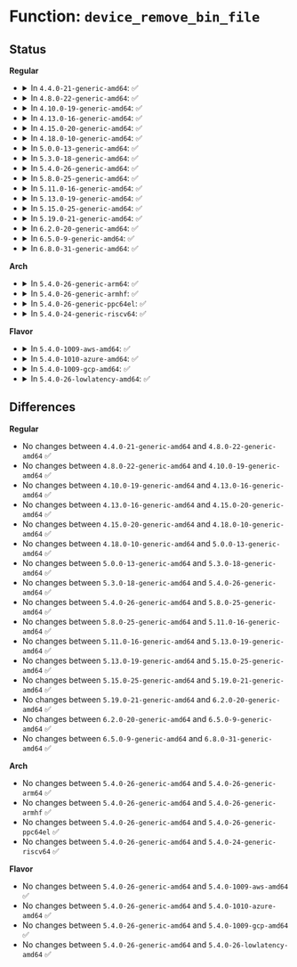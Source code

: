 # Function: <code>device_remove_bin_file</code>

## Status
<b>Regular</b>
<ul>
<li>
<details>
<summary>In <code>4.4.0-21-generic-amd64</code>: ✅</summary>

```c
void device_remove_bin_file(struct device * dev, const struct bin_attribute * attr)
```

```json
{
  "name": "device_remove_bin_file",
  "collision_type": "Unique Global",
  "inline_type": "No",
  "funcs": [
    {
      "addr": 18446744071584376272,
      "name": "device_remove_bin_file",
      "external": true,
      "loc": "drivers/base/core.c:656",
      "file": "drivers/base/core.c",
      "inline": "seen, unknown",
      "caller_inline": [],
      "caller_func": [
        "drivers/rapidio/rio-sysfs.c:rio_remove_sysfs_dev_files",
        "drivers/misc/sram.c:sram_free_partitions",
        "drivers/usb/core/sysfs.c:usb_remove_sysfs_dev_files"
      ]
    }
  ],
  "symbols": [
    {
      "addr": 18446744071584376272,
      "name": "device_remove_bin_file",
      "section": ".text",
      "bind": "STB_GLOBAL",
      "size": 26
    }
  ]
}
```
</details>
</li>
<li>
<details>
<summary>In <code>4.8.0-22-generic-amd64</code>: ✅</summary>

```c
void device_remove_bin_file(struct device * dev, const struct bin_attribute * attr)
```

```json
{
  "name": "device_remove_bin_file",
  "collision_type": "Unique Global",
  "inline_type": "No",
  "funcs": [
    {
      "addr": 18446744071584711232,
      "name": "device_remove_bin_file",
      "external": true,
      "loc": "drivers/base/core.c:656",
      "file": "drivers/base/core.c",
      "inline": "seen, unknown",
      "caller_inline": [],
      "caller_func": [
        "drivers/rapidio/rio-sysfs.c:rio_remove_sysfs_dev_files",
        "drivers/misc/sram.c:sram_free_partitions",
        "drivers/usb/core/sysfs.c:usb_remove_sysfs_dev_files"
      ]
    }
  ],
  "symbols": [
    {
      "addr": 18446744071584711232,
      "name": "device_remove_bin_file",
      "section": ".text",
      "bind": "STB_GLOBAL",
      "size": 26
    }
  ]
}
```
</details>
</li>
<li>
<details>
<summary>In <code>4.10.0-19-generic-amd64</code>: ✅</summary>

```c
void device_remove_bin_file(struct device * dev, const struct bin_attribute * attr)
```

```json
{
  "name": "device_remove_bin_file",
  "collision_type": "Unique Global",
  "inline_type": "No",
  "funcs": [
    {
      "addr": 18446744071584898576,
      "name": "device_remove_bin_file",
      "external": true,
      "loc": "drivers/base/core.c:1222",
      "file": "drivers/base/core.c",
      "inline": "seen, unknown",
      "caller_inline": [],
      "caller_func": [
        "drivers/rapidio/rio-sysfs.c:rio_remove_sysfs_dev_files",
        "drivers/misc/sram.c:sram_free_partitions",
        "drivers/usb/core/sysfs.c:usb_remove_sysfs_dev_files"
      ]
    }
  ],
  "symbols": [
    {
      "addr": 18446744071584898576,
      "name": "device_remove_bin_file",
      "section": ".text",
      "bind": "STB_GLOBAL",
      "size": 26
    }
  ]
}
```
</details>
</li>
<li>
<details>
<summary>In <code>4.13.0-16-generic-amd64</code>: ✅</summary>

```c
void device_remove_bin_file(struct device * dev, const struct bin_attribute * attr)
```

```json
{
  "name": "device_remove_bin_file",
  "collision_type": "Unique Global",
  "inline_type": "No",
  "funcs": [
    {
      "addr": 18446744071584984112,
      "name": "device_remove_bin_file",
      "external": true,
      "loc": "drivers/base/core.c:1220",
      "file": "drivers/base/core.c",
      "inline": "seen, unknown",
      "caller_inline": [],
      "caller_func": [
        "drivers/misc/sram.c:sram_free_partitions",
        "drivers/usb/core/sysfs.c:usb_remove_sysfs_dev_files",
        "drivers/nvmem/core.c:nvmem_unregister"
      ]
    }
  ],
  "symbols": [
    {
      "addr": 18446744071584984112,
      "name": "device_remove_bin_file",
      "section": ".text",
      "bind": "STB_GLOBAL",
      "size": 27
    }
  ]
}
```
</details>
</li>
<li>
<details>
<summary>In <code>4.15.0-20-generic-amd64</code>: ✅</summary>

```c
void device_remove_bin_file(struct device * dev, const struct bin_attribute * attr)
```

```json
{
  "name": "device_remove_bin_file",
  "collision_type": "Unique Global",
  "inline_type": "No",
  "funcs": [
    {
      "addr": 18446744071585405920,
      "name": "device_remove_bin_file",
      "external": true,
      "loc": "drivers/base/core.c:1355",
      "file": "drivers/base/core.c",
      "inline": "seen, unknown",
      "caller_inline": [],
      "caller_func": [
        "drivers/misc/sram.c:sram_free_partitions",
        "drivers/usb/core/sysfs.c:usb_remove_sysfs_dev_files",
        "drivers/nvmem/core.c:nvmem_unregister"
      ]
    }
  ],
  "symbols": [
    {
      "addr": 18446744071585405920,
      "name": "device_remove_bin_file",
      "section": ".text",
      "bind": "STB_GLOBAL",
      "size": 27
    }
  ]
}
```
</details>
</li>
<li>
<details>
<summary>In <code>4.18.0-10-generic-amd64</code>: ✅</summary>

```c
void device_remove_bin_file(struct device * dev, const struct bin_attribute * attr)
```

```json
{
  "name": "device_remove_bin_file",
  "collision_type": "Unique Global",
  "inline_type": "No",
  "funcs": [
    {
      "addr": 18446744071585648256,
      "name": "device_remove_bin_file",
      "external": true,
      "loc": "drivers/base/core.c:1397",
      "file": "drivers/base/core.c",
      "inline": "seen, unknown",
      "caller_inline": [],
      "caller_func": [
        "drivers/misc/sram.c:sram_free_partitions",
        "drivers/usb/core/sysfs.c:usb_remove_sysfs_dev_files",
        "drivers/nvmem/core.c:nvmem_unregister"
      ]
    }
  ],
  "symbols": [
    {
      "addr": 18446744071585648256,
      "name": "device_remove_bin_file",
      "section": ".text",
      "bind": "STB_GLOBAL",
      "size": 26
    }
  ]
}
```
</details>
</li>
<li>
<details>
<summary>In <code>5.0.0-13-generic-amd64</code>: ✅</summary>

```c
void device_remove_bin_file(struct device * dev, const struct bin_attribute * attr)
```

```json
{
  "name": "device_remove_bin_file",
  "collision_type": "Unique Global",
  "inline_type": "No",
  "funcs": [
    {
      "addr": 18446744071585777680,
      "name": "device_remove_bin_file",
      "external": true,
      "loc": "drivers/base/core.c:1471",
      "file": "drivers/base/core.c",
      "inline": "seen, unknown",
      "caller_inline": [],
      "caller_func": [
        "drivers/misc/sram.c:sram_free_partitions",
        "drivers/usb/core/sysfs.c:usb_remove_sysfs_dev_files",
        "drivers/nvmem/core.c:nvmem_device_release"
      ]
    }
  ],
  "symbols": [
    {
      "addr": 18446744071585777680,
      "name": "device_remove_bin_file",
      "section": ".text",
      "bind": "STB_GLOBAL",
      "size": 26
    }
  ]
}
```
</details>
</li>
<li>
<details>
<summary>In <code>5.3.0-18-generic-amd64</code>: ✅</summary>

```c
void device_remove_bin_file(struct device * dev, const struct bin_attribute * attr)
```

```json
{
  "name": "device_remove_bin_file",
  "collision_type": "Unique Global",
  "inline_type": "No",
  "funcs": [
    {
      "addr": 18446744071586010640,
      "name": "device_remove_bin_file",
      "external": true,
      "loc": "drivers/base/core.c:1616",
      "file": "drivers/base/core.c",
      "inline": "seen, unknown",
      "caller_inline": [],
      "caller_func": [
        "drivers/misc/sram.c:sram_free_partitions",
        "drivers/usb/core/sysfs.c:usb_remove_sysfs_dev_files",
        "drivers/nvmem/core.c:nvmem_device_release",
        "drivers/nvmem/nvmem-sysfs.c:nvmem_sysfs_remove_compat"
      ]
    }
  ],
  "symbols": [
    {
      "addr": 18446744071586010640,
      "name": "device_remove_bin_file",
      "section": ".text",
      "bind": "STB_GLOBAL",
      "size": 22
    }
  ]
}
```
</details>
</li>
<li>
<details>
<summary>In <code>5.4.0-26-generic-amd64</code>: ✅</summary>

```c
void device_remove_bin_file(struct device * dev, const struct bin_attribute * attr)
```

```json
{
  "name": "device_remove_bin_file",
  "collision_type": "Unique Global",
  "inline_type": "No",
  "funcs": [
    {
      "addr": 18446744071586157504,
      "name": "device_remove_bin_file",
      "external": true,
      "loc": "drivers/base/core.c:1653",
      "file": "drivers/base/core.c",
      "inline": "seen, unknown",
      "caller_inline": [],
      "caller_func": [
        "drivers/misc/sram.c:sram_free_partitions",
        "drivers/usb/core/sysfs.c:usb_remove_sysfs_dev_files",
        "drivers/nvmem/core.c:nvmem_device_release",
        "drivers/nvmem/nvmem-sysfs.c:nvmem_sysfs_remove_compat"
      ]
    }
  ],
  "symbols": [
    {
      "addr": 18446744071586157504,
      "name": "device_remove_bin_file",
      "section": ".text",
      "bind": "STB_GLOBAL",
      "size": 22
    }
  ]
}
```
</details>
</li>
<li>
<details>
<summary>In <code>5.8.0-25-generic-amd64</code>: ✅</summary>

```c
void device_remove_bin_file(struct device * dev, const struct bin_attribute * attr)
```

```json
{
  "name": "device_remove_bin_file",
  "collision_type": "Unique Global",
  "inline_type": "No",
  "funcs": [
    {
      "addr": 18446744071586914960,
      "name": "device_remove_bin_file",
      "external": true,
      "loc": "drivers/base/core.c:2131",
      "file": "drivers/base/core.c",
      "inline": "seen, unknown",
      "caller_inline": [],
      "caller_func": [
        "drivers/misc/sram.c:sram_free_partitions",
        "drivers/usb/core/sysfs.c:usb_remove_sysfs_dev_files",
        "drivers/nvmem/core.c:nvmem_device_release",
        "drivers/nvmem/core.c:nvmem_register"
      ]
    }
  ],
  "symbols": [
    {
      "addr": 18446744071586914960,
      "name": "device_remove_bin_file",
      "section": ".text",
      "bind": "STB_GLOBAL",
      "size": 22
    }
  ]
}
```
</details>
</li>
<li>
<details>
<summary>In <code>5.11.0-16-generic-amd64</code>: ✅</summary>

```c
void device_remove_bin_file(struct device * dev, const struct bin_attribute * attr)
```

```json
{
  "name": "device_remove_bin_file",
  "collision_type": "Unique Global",
  "inline_type": "No",
  "funcs": [
    {
      "addr": 18446744071586999520,
      "name": "device_remove_bin_file",
      "external": true,
      "loc": "drivers/base/core.c:2541",
      "file": "drivers/base/core.c",
      "inline": "seen, unknown",
      "caller_inline": [],
      "caller_func": [
        "drivers/misc/sram.c:sram_free_partitions",
        "drivers/usb/core/sysfs.c:usb_remove_sysfs_dev_files",
        "drivers/nvmem/core.c:nvmem_device_release",
        "drivers/nvmem/core.c:nvmem_register"
      ]
    }
  ],
  "symbols": [
    {
      "addr": 18446744071586999520,
      "name": "device_remove_bin_file",
      "section": ".text",
      "bind": "STB_GLOBAL",
      "size": 22
    }
  ]
}
```
</details>
</li>
<li>
<details>
<summary>In <code>5.13.0-19-generic-amd64</code>: ✅</summary>

```c
void device_remove_bin_file(struct device * dev, const struct bin_attribute * attr)
```

```json
{
  "name": "device_remove_bin_file",
  "collision_type": "Unique Global",
  "inline_type": "No",
  "funcs": [
    {
      "addr": 18446744071586881952,
      "name": "device_remove_bin_file",
      "external": true,
      "loc": "drivers/base/core.c:2753",
      "file": "drivers/base/core.c",
      "inline": "seen, unknown",
      "caller_inline": [],
      "caller_func": [
        "drivers/misc/sram.c:sram_free_partitions",
        "drivers/usb/core/sysfs.c:usb_remove_sysfs_dev_files",
        "drivers/nvmem/core.c:nvmem_device_release",
        "drivers/nvmem/core.c:nvmem_register"
      ]
    }
  ],
  "symbols": [
    {
      "addr": 18446744071586881952,
      "name": "device_remove_bin_file",
      "section": ".text",
      "bind": "STB_GLOBAL",
      "size": 22
    }
  ]
}
```
</details>
</li>
<li>
<details>
<summary>In <code>5.15.0-25-generic-amd64</code>: ✅</summary>

```c
void device_remove_bin_file(struct device * dev, const struct bin_attribute * attr)
```

```json
{
  "name": "device_remove_bin_file",
  "collision_type": "Unique Global",
  "inline_type": "No",
  "funcs": [
    {
      "addr": 18446744071587443584,
      "name": "device_remove_bin_file",
      "external": true,
      "loc": "drivers/base/core.c:2818",
      "file": "drivers/base/core.c",
      "inline": "seen, unknown",
      "caller_inline": [],
      "caller_func": [
        "drivers/misc/sram.c:sram_free_partitions",
        "drivers/usb/core/sysfs.c:usb_remove_sysfs_dev_files",
        "drivers/nvmem/core.c:nvmem_device_release",
        "drivers/nvmem/core.c:nvmem_register"
      ]
    }
  ],
  "symbols": [
    {
      "addr": 18446744071587443584,
      "name": "device_remove_bin_file",
      "section": ".text",
      "bind": "STB_GLOBAL",
      "size": 22
    }
  ]
}
```
</details>
</li>
<li>
<details>
<summary>In <code>5.19.0-21-generic-amd64</code>: ✅</summary>

```c
void device_remove_bin_file(struct device * dev, const struct bin_attribute * attr)
```

```json
{
  "name": "device_remove_bin_file",
  "collision_type": "Unique Global",
  "inline_type": "No",
  "funcs": [
    {
      "addr": 18446744071588760224,
      "name": "device_remove_bin_file",
      "external": true,
      "loc": "drivers/base/core.c:2843",
      "file": "drivers/base/core.c",
      "inline": "seen, unknown",
      "caller_inline": [],
      "caller_func": [
        "drivers/misc/sram.c:sram_free_partitions",
        "drivers/usb/core/sysfs.c:usb_remove_sysfs_dev_files",
        "drivers/nvmem/core.c:nvmem_device_release",
        "drivers/nvmem/core.c:nvmem_register"
      ]
    }
  ],
  "symbols": [
    {
      "addr": 18446744071588760224,
      "name": "device_remove_bin_file",
      "section": ".text",
      "bind": "STB_GLOBAL",
      "size": 38
    }
  ]
}
```
</details>
</li>
<li>
<details>
<summary>In <code>6.2.0-20-generic-amd64</code>: ✅</summary>

```c
void device_remove_bin_file(struct device * dev, const struct bin_attribute * attr)
```

```json
{
  "name": "device_remove_bin_file",
  "collision_type": "Unique Global",
  "inline_type": "No",
  "funcs": [
    {
      "addr": 18446744071590248960,
      "name": "device_remove_bin_file",
      "external": true,
      "loc": "drivers/base/core.c:3041",
      "file": "drivers/base/core.c",
      "inline": "seen, unknown",
      "caller_inline": [],
      "caller_func": [
        "drivers/misc/sram.c:sram_free_partitions",
        "drivers/usb/core/sysfs.c:usb_remove_sysfs_dev_files",
        "drivers/nvmem/core.c:nvmem_device_release",
        "drivers/nvmem/core.c:nvmem_register"
      ]
    }
  ],
  "symbols": [
    {
      "addr": 18446744071590248960,
      "name": "device_remove_bin_file",
      "section": ".text",
      "bind": "STB_GLOBAL",
      "size": 38
    }
  ]
}
```
</details>
</li>
<li>
<details>
<summary>In <code>6.5.0-9-generic-amd64</code>: ✅</summary>

```c
void device_remove_bin_file(struct device * dev, const struct bin_attribute * attr)
```

```json
{
  "name": "device_remove_bin_file",
  "collision_type": "Unique Global",
  "inline_type": "No",
  "funcs": [
    {
      "addr": 18446744071590568992,
      "name": "device_remove_bin_file",
      "external": true,
      "loc": "drivers/base/core.c:3047",
      "file": "drivers/base/core.c",
      "inline": "seen, unknown",
      "caller_inline": [],
      "caller_func": [
        "drivers/misc/sram.c:sram_free_partitions",
        "drivers/usb/core/sysfs.c:usb_remove_sysfs_dev_files",
        "drivers/nvmem/core.c:nvmem_device_release",
        "drivers/nvmem/core.c:nvmem_register"
      ]
    }
  ],
  "symbols": [
    {
      "addr": 18446744071590568992,
      "name": "device_remove_bin_file",
      "section": ".text",
      "bind": "STB_GLOBAL",
      "size": 38
    }
  ]
}
```
</details>
</li>
<li>
<details>
<summary>In <code>6.8.0-31-generic-amd64</code>: ✅</summary>

```c
void device_remove_bin_file(struct device * dev, const struct bin_attribute * attr)
```

```json
{
  "name": "device_remove_bin_file",
  "collision_type": "Unique Global",
  "inline_type": "No",
  "funcs": [
    {
      "addr": 18446744071590927392,
      "name": "device_remove_bin_file",
      "external": true,
      "loc": "drivers/base/core.c:3062",
      "file": "drivers/base/core.c",
      "inline": "seen, unknown",
      "caller_inline": [],
      "caller_func": [
        "drivers/misc/sram.c:sram_free_partitions",
        "drivers/usb/core/sysfs.c:usb_remove_sysfs_dev_files",
        "drivers/nvmem/core.c:__nvmem_device_put",
        "drivers/nvmem/core.c:devm_nvmem_unregister",
        "drivers/nvmem/core.c:nvmem_register"
      ]
    }
  ],
  "symbols": [
    {
      "addr": 18446744071590927392,
      "name": "device_remove_bin_file",
      "section": ".text",
      "bind": "STB_GLOBAL",
      "size": 38
    }
  ]
}
```
</details>
</li>
</ul>
<b>Arch</b>
<ul>
<li>
<details>
<summary>In <code>5.4.0-26-generic-arm64</code>: ✅</summary>

```c
void device_remove_bin_file(struct device * dev, const struct bin_attribute * attr)
```

```json
{
  "name": "device_remove_bin_file",
  "collision_type": "Unique Global",
  "inline_type": "No",
  "funcs": [
    {
      "addr": 18446603336498951688,
      "name": "device_remove_bin_file",
      "external": true,
      "loc": "drivers/base/core.c:1653",
      "file": "drivers/base/core.c",
      "inline": "seen, unknown",
      "caller_inline": [],
      "caller_func": [
        "drivers/misc/sram.c:sram_free_partitions",
        "drivers/usb/core/sysfs.c:usb_remove_sysfs_dev_files",
        "drivers/nvmem/core.c:nvmem_device_release",
        "drivers/nvmem/nvmem-sysfs.c:nvmem_sysfs_remove_compat"
      ]
    }
  ],
  "symbols": [
    {
      "addr": 18446603336498951688,
      "name": "device_remove_bin_file",
      "section": ".text",
      "bind": "STB_GLOBAL",
      "size": 56
    }
  ]
}
```
</details>
</li>
<li>
<details>
<summary>In <code>5.4.0-26-generic-armhf</code>: ✅</summary>

```c
void device_remove_bin_file(struct device * dev, const struct bin_attribute * attr)
```

```json
{
  "name": "device_remove_bin_file",
  "collision_type": "Unique Global",
  "inline_type": "No",
  "funcs": [
    {
      "addr": 3231522888,
      "name": "device_remove_bin_file",
      "external": true,
      "loc": "drivers/base/core.c:1653",
      "file": "drivers/base/core.c",
      "inline": "seen, unknown",
      "caller_inline": [],
      "caller_func": [
        "drivers/misc/sram.c:sram_free_partitions",
        "drivers/usb/core/sysfs.c:usb_remove_sysfs_dev_files",
        "drivers/nvmem/core.c:nvmem_device_release",
        "drivers/nvmem/nvmem-sysfs.c:nvmem_sysfs_remove_compat"
      ]
    }
  ],
  "symbols": [
    {
      "addr": 3231522888,
      "name": "device_remove_bin_file",
      "section": ".text",
      "bind": "STB_GLOBAL",
      "size": 36
    }
  ]
}
```
</details>
</li>
<li>
<details>
<summary>In <code>5.4.0-26-generic-ppc64el</code>: ✅</summary>

```c
void device_remove_bin_file(struct device * dev, const struct bin_attribute * attr)
```

```json
{
  "name": "device_remove_bin_file",
  "collision_type": "Unique Global",
  "inline_type": "No",
  "funcs": [
    {
      "addr": 13835058055292094048,
      "name": "device_remove_bin_file",
      "external": true,
      "loc": "drivers/base/core.c:1653",
      "file": "drivers/base/core.c",
      "inline": "seen, unknown",
      "caller_inline": [],
      "caller_func": [
        "drivers/pci/pci-sysfs.c:pci_remove_legacy_files",
        "drivers/pci/pci-sysfs.c:pci_remove_legacy_files",
        "drivers/pci/pci-sysfs.c:pci_create_legacy_files",
        "drivers/misc/sram.c:sram_free_partitions",
        "drivers/usb/core/sysfs.c:usb_remove_sysfs_dev_files",
        "drivers/nvmem/core.c:nvmem_device_release",
        "drivers/nvmem/nvmem-sysfs.c:nvmem_sysfs_remove_compat"
      ]
    }
  ],
  "symbols": [
    {
      "addr": 13835058055292094048,
      "name": "device_remove_bin_file",
      "section": ".text",
      "bind": "STB_GLOBAL",
      "size": 60
    }
  ]
}
```
</details>
</li>
<li>
<details>
<summary>In <code>5.4.0-24-generic-riscv64</code>: ✅</summary>

```c
void device_remove_bin_file(struct device * dev, const struct bin_attribute * attr)
```

```json
{
  "name": "device_remove_bin_file",
  "collision_type": "Unique Global",
  "inline_type": "No",
  "funcs": [
    {
      "addr": 18446743936276334990,
      "name": "device_remove_bin_file",
      "external": true,
      "loc": "drivers/base/core.c:1653",
      "file": "drivers/base/core.c",
      "inline": "seen, unknown",
      "caller_inline": [],
      "caller_func": [
        "drivers/misc/sram.c:sram_free_partitions",
        "drivers/usb/core/sysfs.c:usb_remove_sysfs_dev_files",
        "drivers/nvmem/core.c:nvmem_device_release",
        "drivers/nvmem/nvmem-sysfs.c:nvmem_sysfs_remove_compat"
      ]
    }
  ],
  "symbols": [
    {
      "addr": 18446743936276334990,
      "name": "device_remove_bin_file",
      "section": ".text",
      "bind": "STB_GLOBAL",
      "size": 52
    }
  ]
}
```
</details>
</li>
</ul>
<b>Flavor</b>
<ul>
<li>
<details>
<summary>In <code>5.4.0-1009-aws-amd64</code>: ✅</summary>

```c
void device_remove_bin_file(struct device * dev, const struct bin_attribute * attr)
```

```json
{
  "name": "device_remove_bin_file",
  "collision_type": "Unique Global",
  "inline_type": "No",
  "funcs": [
    {
      "addr": 18446744071585917872,
      "name": "device_remove_bin_file",
      "external": true,
      "loc": "drivers/base/core.c:1653",
      "file": "drivers/base/core.c",
      "inline": "seen, unknown",
      "caller_inline": [],
      "caller_func": [
        "drivers/misc/sram.c:sram_free_partitions",
        "drivers/usb/core/sysfs.c:usb_remove_sysfs_dev_files",
        "drivers/nvmem/core.c:nvmem_device_release",
        "drivers/nvmem/nvmem-sysfs.c:nvmem_sysfs_remove_compat"
      ]
    }
  ],
  "symbols": [
    {
      "addr": 18446744071585917872,
      "name": "device_remove_bin_file",
      "section": ".text",
      "bind": "STB_GLOBAL",
      "size": 22
    }
  ]
}
```
</details>
</li>
<li>
<details>
<summary>In <code>5.4.0-1010-azure-amd64</code>: ✅</summary>

```c
void device_remove_bin_file(struct device * dev, const struct bin_attribute * attr)
```

```json
{
  "name": "device_remove_bin_file",
  "collision_type": "Unique Global",
  "inline_type": "No",
  "funcs": [
    {
      "addr": 18446744071585767008,
      "name": "device_remove_bin_file",
      "external": true,
      "loc": "drivers/base/core.c:1653",
      "file": "drivers/base/core.c",
      "inline": "seen, unknown",
      "caller_inline": [],
      "caller_func": [
        "drivers/misc/sram.c:sram_free_partitions",
        "drivers/usb/core/sysfs.c:usb_remove_sysfs_dev_files",
        "drivers/nvmem/core.c:nvmem_device_release",
        "drivers/nvmem/nvmem-sysfs.c:nvmem_sysfs_remove_compat"
      ]
    }
  ],
  "symbols": [
    {
      "addr": 18446744071585767008,
      "name": "device_remove_bin_file",
      "section": ".text",
      "bind": "STB_GLOBAL",
      "size": 22
    }
  ]
}
```
</details>
</li>
<li>
<details>
<summary>In <code>5.4.0-1009-gcp-amd64</code>: ✅</summary>

```c
void device_remove_bin_file(struct device * dev, const struct bin_attribute * attr)
```

```json
{
  "name": "device_remove_bin_file",
  "collision_type": "Unique Global",
  "inline_type": "No",
  "funcs": [
    {
      "addr": 18446744071586107520,
      "name": "device_remove_bin_file",
      "external": true,
      "loc": "drivers/base/core.c:1653",
      "file": "drivers/base/core.c",
      "inline": "seen, unknown",
      "caller_inline": [],
      "caller_func": [
        "drivers/misc/sram.c:sram_free_partitions",
        "drivers/usb/core/sysfs.c:usb_remove_sysfs_dev_files",
        "drivers/nvmem/core.c:nvmem_device_release",
        "drivers/nvmem/nvmem-sysfs.c:nvmem_sysfs_remove_compat"
      ]
    }
  ],
  "symbols": [
    {
      "addr": 18446744071586107520,
      "name": "device_remove_bin_file",
      "section": ".text",
      "bind": "STB_GLOBAL",
      "size": 22
    }
  ]
}
```
</details>
</li>
<li>
<details>
<summary>In <code>5.4.0-26-lowlatency-amd64</code>: ✅</summary>

```c
void device_remove_bin_file(struct device * dev, const struct bin_attribute * attr)
```

```json
{
  "name": "device_remove_bin_file",
  "collision_type": "Unique Global",
  "inline_type": "No",
  "funcs": [
    {
      "addr": 18446744071586216128,
      "name": "device_remove_bin_file",
      "external": true,
      "loc": "drivers/base/core.c:1653",
      "file": "drivers/base/core.c",
      "inline": "seen, unknown",
      "caller_inline": [],
      "caller_func": [
        "drivers/misc/sram.c:sram_free_partitions",
        "drivers/usb/core/sysfs.c:usb_remove_sysfs_dev_files",
        "drivers/nvmem/core.c:nvmem_device_release",
        "drivers/nvmem/nvmem-sysfs.c:nvmem_sysfs_remove_compat"
      ]
    }
  ],
  "symbols": [
    {
      "addr": 18446744071586216128,
      "name": "device_remove_bin_file",
      "section": ".text",
      "bind": "STB_GLOBAL",
      "size": 22
    }
  ]
}
```
</details>
</li>
</ul>

## Differences
<b>Regular</b>
<ul>
<li>
No changes between <code>4.4.0-21-generic-amd64</code> and <code>4.8.0-22-generic-amd64</code> ✅
</li>
<li>
No changes between <code>4.8.0-22-generic-amd64</code> and <code>4.10.0-19-generic-amd64</code> ✅
</li>
<li>
No changes between <code>4.10.0-19-generic-amd64</code> and <code>4.13.0-16-generic-amd64</code> ✅
</li>
<li>
No changes between <code>4.13.0-16-generic-amd64</code> and <code>4.15.0-20-generic-amd64</code> ✅
</li>
<li>
No changes between <code>4.15.0-20-generic-amd64</code> and <code>4.18.0-10-generic-amd64</code> ✅
</li>
<li>
No changes between <code>4.18.0-10-generic-amd64</code> and <code>5.0.0-13-generic-amd64</code> ✅
</li>
<li>
No changes between <code>5.0.0-13-generic-amd64</code> and <code>5.3.0-18-generic-amd64</code> ✅
</li>
<li>
No changes between <code>5.3.0-18-generic-amd64</code> and <code>5.4.0-26-generic-amd64</code> ✅
</li>
<li>
No changes between <code>5.4.0-26-generic-amd64</code> and <code>5.8.0-25-generic-amd64</code> ✅
</li>
<li>
No changes between <code>5.8.0-25-generic-amd64</code> and <code>5.11.0-16-generic-amd64</code> ✅
</li>
<li>
No changes between <code>5.11.0-16-generic-amd64</code> and <code>5.13.0-19-generic-amd64</code> ✅
</li>
<li>
No changes between <code>5.13.0-19-generic-amd64</code> and <code>5.15.0-25-generic-amd64</code> ✅
</li>
<li>
No changes between <code>5.15.0-25-generic-amd64</code> and <code>5.19.0-21-generic-amd64</code> ✅
</li>
<li>
No changes between <code>5.19.0-21-generic-amd64</code> and <code>6.2.0-20-generic-amd64</code> ✅
</li>
<li>
No changes between <code>6.2.0-20-generic-amd64</code> and <code>6.5.0-9-generic-amd64</code> ✅
</li>
<li>
No changes between <code>6.5.0-9-generic-amd64</code> and <code>6.8.0-31-generic-amd64</code> ✅
</li>
</ul>
<b>Arch</b>
<ul>
<li>
No changes between <code>5.4.0-26-generic-amd64</code> and <code>5.4.0-26-generic-arm64</code> ✅
</li>
<li>
No changes between <code>5.4.0-26-generic-amd64</code> and <code>5.4.0-26-generic-armhf</code> ✅
</li>
<li>
No changes between <code>5.4.0-26-generic-amd64</code> and <code>5.4.0-26-generic-ppc64el</code> ✅
</li>
<li>
No changes between <code>5.4.0-26-generic-amd64</code> and <code>5.4.0-24-generic-riscv64</code> ✅
</li>
</ul>
<b>Flavor</b>
<ul>
<li>
No changes between <code>5.4.0-26-generic-amd64</code> and <code>5.4.0-1009-aws-amd64</code> ✅
</li>
<li>
No changes between <code>5.4.0-26-generic-amd64</code> and <code>5.4.0-1010-azure-amd64</code> ✅
</li>
<li>
No changes between <code>5.4.0-26-generic-amd64</code> and <code>5.4.0-1009-gcp-amd64</code> ✅
</li>
<li>
No changes between <code>5.4.0-26-generic-amd64</code> and <code>5.4.0-26-lowlatency-amd64</code> ✅
</li>
</ul>
